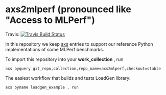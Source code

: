 axs2mlperf (pronounced like "Access to MLPerf")
===============================================

Travis: [![Travis Build Status](https://api.travis-ci.com/krai/axs2mlperf.svg?branch=master&status=passed)](https://app.travis-ci.com/github/krai/axs2mlperf)

In this repository we keep [axs](https://github.com/krai/axs) entries to support our reference Python implementations of some MLPerf benchmarks.

To import this repository into your **work_collection** , run
```
axs byquery git_repo,collection,repo_name=axs2mlperf,checkout=stable
```

The easiest workflow that builds and tests LoadGen library:
```
axs byname loadgen_example , run
```
